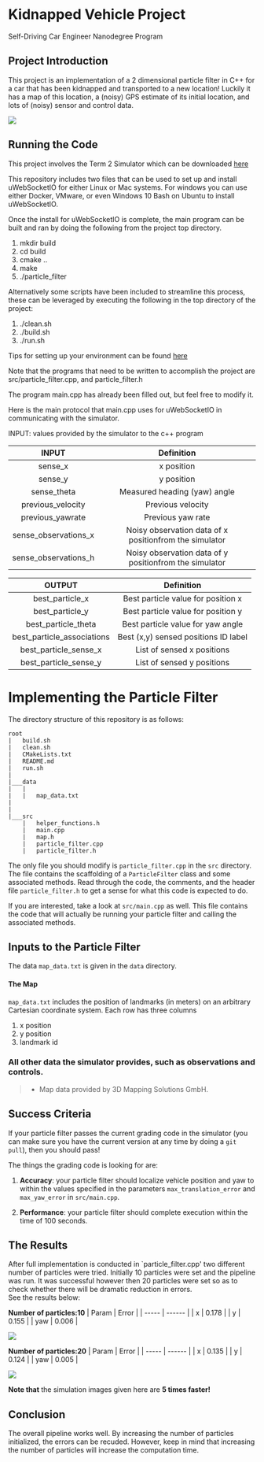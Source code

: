 # Kidnapped Vehicle Project
Self-Driving Car Engineer Nanodegree Program

## Project Introduction
This project is an implementation of a 2 dimensional particle filter in C++ for a car that has been kidnapped and transported to a new location! Luckily it has a map of this location, a (noisy) GPS estimate of its initial location, and lots of (noisy) sensor and control data.

![](img/res_particles20.png)  

## Running the Code
This project involves the Term 2 Simulator which can be downloaded [here](https://github.com/udacity/self-driving-car-sim/releases)

This repository includes two files that can be used to set up and install uWebSocketIO for either Linux or Mac systems. For windows you can use either Docker, VMware, or even Windows 10 Bash on Ubuntu to install uWebSocketIO.

Once the install for uWebSocketIO is complete, the main program can be built and ran by doing the following from the project top directory.

1. mkdir build
2. cd build
3. cmake ..
4. make
5. ./particle_filter

Alternatively some scripts have been included to streamline this process, these can be leveraged by executing the following in the top directory of the project:

1. ./clean.sh
2. ./build.sh
3. ./run.sh

Tips for setting up your environment can be found [here](https://classroom.udacity.com/nanodegrees/nd013/parts/40f38239-66b6-46ec-ae68-03afd8a601c8/modules/0949fca6-b379-42af-a919-ee50aa304e6a/lessons/f758c44c-5e40-4e01-93b5-1a82aa4e044f/concepts/23d376c7-0195-4276-bdf0-e02f1f3c665d)

Note that the programs that need to be written to accomplish the project are src/particle_filter.cpp, and particle_filter.h

The program main.cpp has already been filled out, but feel free to modify it.

Here is the main protocol that main.cpp uses for uWebSocketIO in communicating with the simulator.

INPUT: values provided by the simulator to the c++ program

| **INPUT** | Definition |
|:---------:|:---------:|
| sense_x | x position |
| sense_y | y position |
| sense_theta | Measured heading (yaw) angle |
| previous_velocity | Previous velocity |
| previous_yawrate | Previous yaw rate|
| sense_observations_x | Noisy observation data of x positionfrom the simulator|
| sense_observations_h | Noisy observation data of y positionfrom the simulator|

| **OUTPUT** | Definition |
|:---------:|:---------:|
| best_particle_x | Best particle value for position x |
| best_particle_y | Best particle value for position y |
| best_particle_theta | Best particle value for yaw angle |
| best_particle_associations | Best (x,y) sensed positions ID label |
| best_particle_sense_x | List of sensed x positions |
| best_particle_sense_y | List of sensed y positions |


# Implementing the Particle Filter
The directory structure of this repository is as follows:

```
root
|   build.sh
|   clean.sh
|   CMakeLists.txt
|   README.md
|   run.sh
|
|___data
|   |   
|   |   map_data.txt
|   
|   
|___src
    |   helper_functions.h
    |   main.cpp
    |   map.h
    |   particle_filter.cpp
    |   particle_filter.h
```

The only file you should modify is `particle_filter.cpp` in the `src` directory. The file contains the scaffolding of a `ParticleFilter` class and some associated methods. Read through the code, the comments, and the header file `particle_filter.h` to get a sense for what this code is expected to do.

If you are interested, take a look at `src/main.cpp` as well. This file contains the code that will actually be running your particle filter and calling the associated methods.

## Inputs to the Particle Filter
The data `map_data.txt` is given in the `data` directory.

#### The Map
`map_data.txt` includes the position of landmarks (in meters) on an arbitrary Cartesian coordinate system. Each row has three columns
1. x position
2. y position
3. landmark id

### All other data the simulator provides, such as observations and controls.

> * Map data provided by 3D Mapping Solutions GmbH.

## Success Criteria
If your particle filter passes the current grading code in the simulator (you can make sure you have the current version at any time by doing a `git pull`), then you should pass!

The things the grading code is looking for are:

1. **Accuracy**: your particle filter should localize vehicle position and yaw to within the values specified in the parameters `max_translation_error` and `max_yaw_error` in `src/main.cpp`.

2. **Performance**: your particle filter should complete execution within the time of 100 seconds.

## The Results
After full implementation is conducted in `particle_filter.cpp' two different number of particles were tried. Initially 10 particles were set and the pipeline was run. It was successful however then 20 particles were set so as to check whether there will be dramatic reduction in errors.  
See the results below:  

**Number of particles:10**
| Param | Error  |
| ----- | ------ |
|  x    | 0.178  |
|  y    | 0.155  |
|  yaw  | 0.006  |


![](img/sim-particles10.gif)  
  


**Number of particles:20**
| Param | Error  |
| ----- | ------ |
|  x    | 0.135  |
|  y    | 0.124  |
|  yaw  | 0.005  |
  

![](img/sim-particles20.gif)  
  

**Note that** the simulation images given here are **5 times faster!**

## Conclusion
The overall pipeline works well. By increasing the number of particles initialized, the errors can be recuded. However, keep in mind that increasing the number of particles will increase the computation time.